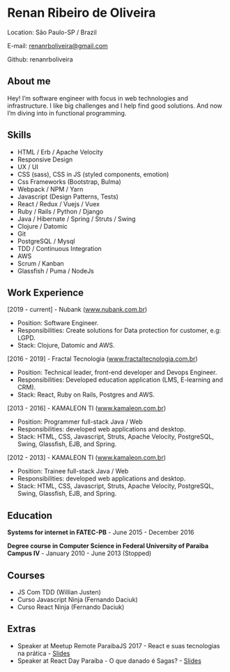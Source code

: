 # Renan Ribeiro de Oliveira

Location: São Paulo-SP / Brazil

E-mail: renanrboliveira@gmail.com

Github: renanrboliveira

## About me

Hey! I’m software engineer with focus in web technologies and infrastructure. I like big challenges and I help find good solutions. And now I’m diving into in functional programming.

## Skills

* HTML / Erb / Apache Velocity
* Responsive Design
* UX / UI
* CSS (sass), CSS in JS (styled components, emotion)
* Css Frameworks (Bootstrap, Bulma)
* Webpack / NPM / Yarn 
* Javascript (Design Patterns, Tests)
* React / Redux / Vuejs / Vuex
* Ruby / Rails / Python / Django
* Java / Hibernate / Spring / Struts / Swing
* Clojure / Datomic
* Git
* PostgreSQL / Mysql
* TDD / Continuous Integration
* AWS
* Scrum / Kanban
* Glassfish / Puma / NodeJs

## Work Experience

[2019 - current]  - Nubank (www.nubank.com.br)
- Position: Software Engineer.
- Responsibilities: Create solutions for Data protection for customer, e.g: LGPD.
- Stack: Clojure, Datomic and AWS.

[2016 - 2019]  - Fractal Tecnologia (www.fractaltecnologia.com.br)
- Position: Technical leader, front-end developer and Devops Engineer.
- Responsibilities: Developed education application (LMS, E-learning and CRM).
- Stack: React, Ruby on Rails, Postgres and AWS.

[2013 - 2016]  - KAMALEON TI (www.kamaleon.com.br)
- Position: Programmer full-stack Java / Web
- Responsibilities: developed web applications and  desktop.
- Stack: HTML, CSS, Javascript, Struts, Apache Velocity, PostgreSQL, Swing, Glassfish, EJB, and Spring.


[2012 - 2013] - KAMALEON TI (www.kamaleon.com.br)
- Position: Trainee full-stack Java / Web
- Responsibilities: developed web applications and  desktop.
- Stack: HTML, CSS, Javascript, Struts, Apache Velocity, PostgreSQL, Swing, Glassfish, EJB, and Spring.

## Education

**Systems for internet in FATEC-PB** - June 2015 - December 2016

**Degree course in Computer Science in Federal University of Paraiba Campus IV** - January 2010 - June 2013 (Stopped)

## Courses

* JS Com TDD (Willian Justen)
* Curso Javascript Ninja (Fernando Daciuk)
* Curso React Ninja (Fernando Daciuk)

## Extras

* Speaker at Meetup Remote ParaibaJS 2017 - React e suas tecnologias na prática - [Slides](https://goo.gl/fT36JE)
* Speaker at React Day Paraíba - O que danado é Sagas? - [Slides](https://docs.google.com/presentation/d/1anc4P8i9nN1JxANsovDjV3-Ll37_SBZWJA1hTwD_5mM/edit#slide=id.p)
